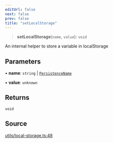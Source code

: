 ```yaml
---
editUrl: false
next: false
prev: false
title: "setLocalStorage"
---
```


> **setLocalStorage**(`name`, `value`): `void`

An internal helper to store a variable in localStorage

## Parameters

• **name**: `string` \| [`PersistenceName`](../type-aliases/PersistenceName.md)

• **value**: `unknown`

## Returns

`void`

## Source

[utils/local-storage.ts:48](https://github.com/nodenogg-in/alpha-p2p/blob/d78065f/packages/statekit/src/utils/local-storage.ts#L48)
